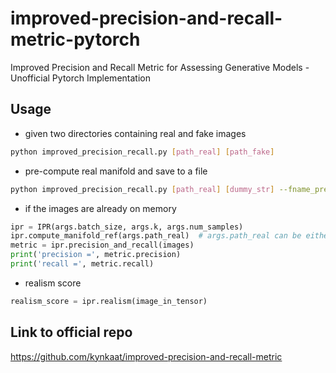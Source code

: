 # improved-precision-and-recall-metric-pytorch
Improved Precision and Recall Metric for Assessing Generative Models - Unofficial Pytorch Implementation

## Usage
- given two directories containing real and fake images
``` bash
python improved_precision_recall.py [path_real] [path_fake]
```

- pre-compute real manifold and save to a file
``` bash
python improved_precision_recall.py [path_real] [dummy_str] --fname_precalc [filename_dest]
```

- if the images are already on memory
```python
ipr = IPR(args.batch_size, args.k, args.num_samples)
ipr.compute_manifold_ref(args.path_real)  # args.path_real can be either directory or pre-computed manifold file
metric = ipr.precision_and_recall(images)
print('precision =', metric.precision)
print('recall =', metric.recall)
```

- realism score
```python
realism_score = ipr.realism(image_in_tensor)
```

## Link to official repo

https://github.com/kynkaat/improved-precision-and-recall-metric
